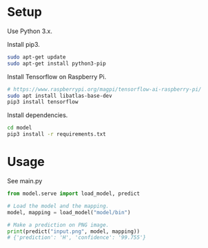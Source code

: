 # Setup
Use Python 3.x.

Install pip3.
```bash
sudo apt-get update
sudo apt-get install python3-pip
```
Install Tensorflow on Raspberry Pi. 
```bash
# https://www.raspberrypi.org/magpi/tensorflow-ai-raspberry-pi/
sudo apt install libatlas-base-dev
pip3 install tensorflow
```
Install dependencies.
```bash
cd model
pip3 install -r requirements.txt
```
# Usage
See main.py
```python
from model.serve import load_model, predict

# Load the model and the mapping.
model, mapping = load_model("model/bin")

# Make a prediction on PNG image.
print(predict("input.png", model, mapping)) 
# {'prediction': 'H', 'confidence': '99.755'}
```



